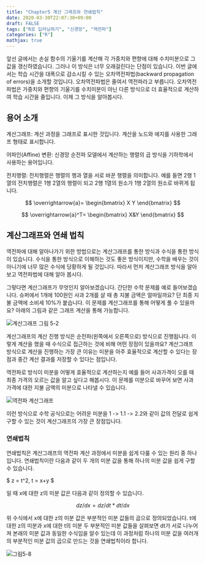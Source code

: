 ```yaml
---
title: "Chapter5 계산 그래프와 연쇄법칙"
date: 2020-03-30T22:07:30+09:00
draft: FALSE
tags: ["R로 딥러닝하기", "신경망", "역전파"]
categories: ["R"]
mathjax: true
---
```


앞선 글에서는 손실 함수의 기울기를 계산해 각 가중치와 편향에 대해 수치미분으로 그 값을 갱신하였습니다. 그러나 이 방식은 너무 오래걸린다는 단점이 있습니다. 이번 글에서는 학습 시간을 대폭으로 감소시킬 수 있는 오차역전파법(backward propagation of errors)을 소개할 것입니다. 오차역전파법은 줄여서 역전파라고 부릅니다. 오차역전파법은 가중치와 편향의 기울기를 수치미분이 아닌 다른 방식으로 더 효율적으로 계산하여 학습 시간을 줄입니다. 이제 그 방식을 알아봅시다.  

## 용어 소개  

계산그래프: 계산 과정을 그래프로 표시한 것입니다. 계산을 노드와 에지를 사용한 그래프 형태로 표시합니다.

어파인(Affine) 변환: 신경망 순전파 모델에서 계산하는 행렬의 곱 방식을 기하학에서 사용하는 용어입니다.

전치행렬: 전치행렬은 행렬의 행과 열을 서로 바꾼 행렬을 의미합니다. 예를 들면 2행 1열의 전치행렬은 1행 2열의 행렬이 되고 2행 1열의 원소가 1행 2열의 원소로 바뀌게 됩니다.

$$
\overrightarrow{a}=
\begin{bmatrix}
X
Y
\end{bmatrix}
$$

$$
\overrightarrow{a}^T=
\begin{bmatrix}
X&Y
\end{bmatrix}
$$

## 계산그래프와 연쇄 법칙

역전파에 대해 알아나가기 위한 방법으로는 계산그래프를 통한 방식과 수식을 통한 방식이 있습니다. 수식을 통한 방식으로 이해하는 것도 좋은 방식이지만, 수학을 배우는 것이 아니기에 너무 많은 수식에 당황하게 될 것입니다. 따라서 먼저 계산그래프 방식을 알아보고 역전파법에 대해 알아 봅시다.

그렇다면 계산그래프가 무엇인지 알아보겠습니다. 간단한 수학 문제를 예로 들어보겠습니다. 슈퍼에서 1개에 100원인 사과 2개를 살 때 총 지불 금액은 얼마일까요? 단 최종 지불 금액에 소비세 10%가 붙습니다. 이 문제를 계산그래프를 통해 어떻게 풀 수 있을까요? 아래의 그림과 같은 그래프 계산을 통해 가능합니다.

![계산그래프 그림 5-2](https://user-images.githubusercontent.com/19144813/77724487-6f88c280-7036-11ea-9ece-0b96d775a44b.png)

계산그래프의 계산 진행 방식은 순전파(왼쪽에서 오른쪽으로) 방식으로 진행됩니다. 이렇게 계산을 했을 때 수식으로 접근하는 것에 비해 어떤 장점이 있을까요? 계산그래프 방식으로 계산을 진행하는 가장 큰 이유는 미분을 아주 효율적으로 계산할 수 있다는 장점과 중간 계산 결과를 저장할 수 있다는 점입니다.

역전파로 방식이 미분을 어떻게 효율적으로 계산하는지 예를 들어 사과가격이 오를 때 최종 가격의 오르는 값을 알고 싶다고 해봅시다. 이 문제를 미분으로 바꾸어 보면 사과 가격에 대한 지불 금액의 미분으로 나타낼 수 있습니다.

![역전파 계산그래프](https://user-images.githubusercontent.com/19144813/77997014-aaa63100-7369-11ea-8279-4772cac9cb60.png)

이런 방식으로 수학 공식으로는 어려운 미분을 1 -> 1.1 -> 2.2와 같이 값의 전달로 쉽게 구할 수 있는 것이 계산그래프의 가장 큰 장점입니다.

### 연쇄법칙

연쇄법칙은 계산그래프의 역전파 계산 과정에서 미분을 쉽게 다룰 수 있는 원리 중 하나입니다. 연쇄법칙이란 다음과 같이 두 개의 미분 값을 통해 하나의 미분 값을 쉽게 구할 수 있습니다.

$ z = t^2, t = x+y $

일 때 x에 대한 z의 미분 값은 다음과 같이 정의할 수 있습니다.  

$$ dz/dx = dz/dt*dt/dx $$

위 수식에서 x에 대한 z의 미분 값은 부분적인 미분 값들의 곱으로 정의되었습니다. t에 대한 z의 미분과 x에 대한 t의 미분 두 부분적인 미분 값들을 살펴보면 dt가 서로 나누어져 본래의 미분 값과 동일한 수식임을 알수 있는데 이 과정처럼 하나의 미분 값을 여러개의 부분적인 미분 값의 곱으로 만드는 것을 연쇄법칙이라 합니다.

![그림5-8](https://user-images.githubusercontent.com/19144813/77724687-f2aa1880-7036-11ea-84ed-6b54a56c132f.png)
